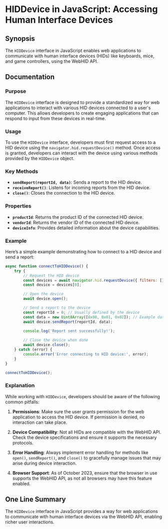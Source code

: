 <!--
Meta Description: # HIDDevice in JavaScript: Accessing Human Interface Devices ## Synopsis The `HIDDevice` interface in JavaScript enables web applications to communica...
Meta Keywords: device, hid, hiddevice, interface, devices
-->

# HIDDevice in JavaScript: Accessing Human Interface Devices

## Synopsis
The `HIDDevice` interface in JavaScript enables web applications to communicate with human interface devices (HIDs) like keyboards, mice, and game controllers, using the WebHID API.

## Documentation

### Purpose
The `HIDDevice` interface is designed to provide a standardized way for web applications to interact with various HID devices connected to a user's computer. This allows developers to create engaging applications that can respond to input from these devices in real-time.

### Usage
To use the `HIDDevice` interface, developers must first request access to a HID device using the `navigator.hid.requestDevice()` method. Once access is granted, developers can interact with the device using various methods provided by the `HIDDevice` object.

### Key Methods
- **`sendReport(reportId, data)`**: Sends a report to the HID device. 
- **`receiveReport()`**: Listens for incoming reports from the HID device.
- **`close()`**: Closes the connection to the HID device.

### Properties
- **`productId`**: Returns the product ID of the connected HID device.
- **`vendorId`**: Returns the vendor ID of the connected HID device.
- **`deviceInfo`**: Provides detailed information about the device capabilities.

### Example
Here’s a simple example demonstrating how to connect to a HID device and send a report:

```javascript
async function connectToHIDDevice() {
    try {
        // Request the HID device
        const devices = await navigator.hid.requestDevice({ filters: [] });
        const device = devices[0];

        // Open the device
        await device.open();

        // Send a report to the device
        const reportId = 0; // Usually defined by the device
        const data = new Uint8Array([0x00, 0x01, 0x02]); // Example data
        await device.sendReport(reportId, data);

        console.log('Report sent successfully!');
        
        // Close the device when done
        await device.close();
    } catch (error) {
        console.error('Error connecting to HID device:', error);
    }
}

connectToHIDDevice();
```

### Explanation
While working with `HIDDevice`, developers should be aware of the following common pitfalls:

1. **Permissions**: Make sure the user grants permission for the web application to access the HID device. If permission is denied, no interaction can take place.
  
2. **Device Compatibility**: Not all HIDs are compatible with the WebHID API. Check the device specifications and ensure it supports the necessary protocols.

3. **Error Handling**: Always implement error handling for methods like `open()`, `sendReport()`, and `close()` to gracefully manage issues that may arise during device interaction.

4. **Browser Support**: As of October 2023, ensure that the browser in use supports the WebHID API, as not all browsers may have this feature enabled.

## One Line Summary
The `HIDDevice` interface in JavaScript provides a way for web applications to communicate with human interface devices via the WebHID API, enabling richer user interactions.